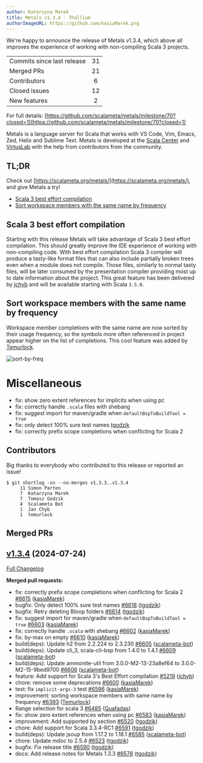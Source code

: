 ```yaml
---
author: Katarzyna Marek
title: Metals v1.3.4 - Thallium
authorImageURL: https://github.com/kasiaMarek.png
---
```


We're happy to announce the release of Metals v1.3.4, which above all improves the experience of working with non-compiling Scala 3 projects.

<table>
<tbody>
  <tr>
    <td>Commits since last release</td>
    <td align="center">31</td>
  </tr>
  <tr>
    <td>Merged PRs</td>
    <td align="center">21</td>
  </tr>
    <tr>
    <td>Contributors</td>
    <td align="center">6</td>
  </tr>
  <tr>
    <td>Closed issues</td>
    <td align="center">12</td>
  </tr>
  <tr>
    <td>New features</td>
    <td align="center">2</td>
  </tr>
</tbody>
</table>

For full details: [https://github.com/scalameta/metals/milestone/70?closed=1](https://github.com/scalameta/metals/milestone/70?closed=1)

Metals is a language server for Scala that works with VS Code, Vim, Emacs, Zed,
Helix and Sublime Text. Metals is developed at the
[Scala Center](https://scala.epfl.ch/) and [VirtusLab](https://virtuslab.com)
with the help from contributors from the community.

## TL;DR

Check out [https://scalameta.org/metals/](https://scalameta.org/metals/), and
give Metals a try!

- [Scala 3 best effort compilation](#scala-3-best-effort-compilation)
- [Sort workspace members with the same name by frequency](#sort-workspace-members-with-the-same-name-by-frequency)

## Scala 3 best effort compilation

Starting with this release Metals will take advantage of Scala 3 best effort compilation. This should greatly improve the IDE experience of working with non-compiling code. With best effort compilation Scala 3 compiler will produce a tasty-like format files that can also include partially broken trees even when a module does not compile. Those files, similarly to normal tasty files, will be later consumed by the presentation compiler providing most up to date information about the project. This great feature has been delivered by [jchyb](https://github.com/jchyb) and will be available starting with Scala `3.5.0`.

## Sort workspace members with the same name by frequency

Workspace member completions with the same name are now sorted by their usage frequency, so the symbols more often referenced in project appear higher on the list of completions. This cool feature was added by [Temurlock](https://github.com/Temurlock).

![sort-by-freq](https://i.imgur.com/lAOeVCZ.gif)

# Miscellaneous
- fix: show zero extent references for implicits when using pc
- fix: correctly handle `.scala` files with shebang
- fix: suggest import for maven/gradle when `defaultBspToBuildTool = true`
- fix: only detect 100% sure test names [tgodzik](https://github.com/tgodzik)
- fix: correctly prefix scope completions when conflicting for Scala 2

## Contributors

Big thanks to everybody who contributed to this release or reported an issue!

```
$ git shortlog -sn --no-merges v1.3.3..v1.3.4
     11	Simon Parten
     7	Katarzyna Marek
     7	Tomasz Godzik
     4	Scalameta Bot
     1	Jan Chyb
     1	temurlock
```

## Merged PRs

## [v1.3.4](https://github.com/scalameta/metals/tree/v1.3.4) (2024-07-24)

[Full Changelog](https://github.com/scalameta/metals/compare/v1.3.3...v1.3.4)

**Merged pull requests:**

- fix: correctly prefix scope completions when conflicting for Scala 2
  [\#6615](https://github.com/scalameta/metals/pull/6615)
  ([kasiaMarek](https://github.com/kasiaMarek))
- bugfix: Only detect 100% sure test names
  [\#6618](https://github.com/scalameta/metals/pull/6618)
  ([tgodzik](https://github.com/tgodzik))
- bugfix: Retry deleting Bloop folders
  [\#6614](https://github.com/scalameta/metals/pull/6614)
  ([tgodzik](https://github.com/tgodzik))
- fix: suggest import for maven/gradle when `defaultBspToBuildTool = true`
  [\#6603](https://github.com/scalameta/metals/pull/6603)
  ([kasiaMarek](https://github.com/kasiaMarek))
- fix: correctly handle `.scala` with shebang
  [\#6602](https://github.com/scalameta/metals/pull/6602)
  ([kasiaMarek](https://github.com/kasiaMarek))
- fix: by-max on empty
  [\#6610](https://github.com/scalameta/metals/pull/6610)
  ([kasiaMarek](https://github.com/kasiaMarek))
- build(deps): Update h2 from 2.2.224 to 2.3.230
  [\#6605](https://github.com/scalameta/metals/pull/6605)
  ([scalameta-bot](https://github.com/scalameta-bot))
- build(deps): Update cli_3, scala-cli-bsp from 1.4.0 to 1.4.1
  [\#6609](https://github.com/scalameta/metals/pull/6609)
  ([scalameta-bot](https://github.com/scalameta-bot))
- build(deps): Update ammonite-util from 3.0.0-M2-13-23a8ef64 to 3.0.0-M2-15-9bed9700
  [\#6606](https://github.com/scalameta/metals/pull/6606)
  ([scalameta-bot](https://github.com/scalameta-bot))
- feature: Add support for Scala 3's Best Effort compilation
  [\#5219](https://github.com/scalameta/metals/pull/5219)
  ([jchyb](https://github.com/jchyb))
- chore: remove some deprecations
  [\#6600](https://github.com/scalameta/metals/pull/6600)
  ([kasiaMarek](https://github.com/kasiaMarek))
- test: fix `implicit-args-3` test
  [\#6596](https://github.com/scalameta/metals/pull/6596)
  ([kasiaMarek](https://github.com/kasiaMarek))
- improvement: sorting workspace members with same name by frequency
  [\#6393](https://github.com/scalameta/metals/pull/6393)
  ([Temurlock](https://github.com/Temurlock))
- Range selection for scala 3
  [\#6485](https://github.com/scalameta/metals/pull/6485)
  ([Quafadas](https://github.com/Quafadas))
- fix: show zero extent references when using pc
  [\#6583](https://github.com/scalameta/metals/pull/6583)
  ([kasiaMarek](https://github.com/kasiaMarek))
- improvement: Add supported by section
  [\#6520](https://github.com/scalameta/metals/pull/6520)
  ([tgodzik](https://github.com/tgodzik))
- chore: Add support for Scala 3.3.4-RC1
  [\#6591](https://github.com/scalameta/metals/pull/6591)
  ([tgodzik](https://github.com/tgodzik))
- build(deps): Update jsoup from 1.17.2 to 1.18.1
  [\#6585](https://github.com/scalameta/metals/pull/6585)
  ([scalameta-bot](https://github.com/scalameta-bot))
- chore: Update mdoc to 2.5.4
  [\#6523](https://github.com/scalameta/metals/pull/6523)
  ([tgodzik](https://github.com/tgodzik))
- bugfix: Fix release title
  [\#6590](https://github.com/scalameta/metals/pull/6590)
  ([tgodzik](https://github.com/tgodzik))
- docs: Add release notes for Metals 1.3.3
  [\#6578](https://github.com/scalameta/metals/pull/6578)
  ([tgodzik](https://github.com/tgodzik))
